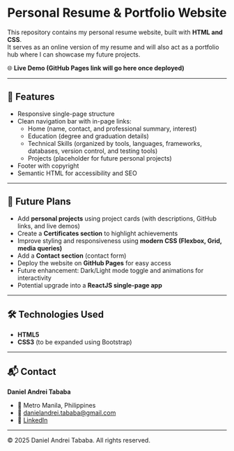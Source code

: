 # Personal Resume & Portfolio Website

This repository contains my personal resume website, built with **HTML and CSS**.  
It serves as an online version of my resume and will also act as a portfolio hub where I can showcase my future projects.

🌐 **Live Demo (GitHub Pages link will go here once deployed)**

---

## 📌 Features
- Responsive single-page structure
- Clean navigation bar with in-page links:
  - Home (name, contact, and professional summary, interest)
  - Education (degree and graduation details)
  - Technical Skills (organized by tools, languages, frameworks, databases, version control, and testing tools)
  - Projects (placeholder for future personal projects)
- Footer with copyright
- Semantic HTML for accessibility and SEO

---

## 🚀 Future Plans
- Add **personal projects** using project cards (with descriptions, GitHub links, and live demos)
- Create a **Certificates section** to highlight achievements
- Improve styling and responsiveness using **modern CSS (Flexbox, Grid, media queries)**
- Add a **Contact section** (contact form)
- Deploy the website on **GitHub Pages** for easy access
- Future enhancement: Dark/Light mode toggle and animations for interactivity
- Potential upgrade into a **ReactJS single-page app**

---

## 🛠️ Technologies Used
- **HTML5**  
- **CSS3** (to be expanded using Bootstrap)  

---

## 📬 Contact
**Daniel Andrei Tababa**  
- 📍 Metro Manila, Philippines  
- 📧 [danielandrei.tababa@gmail.com](mailto:danielandrei.tababa@gmail.com)  
- 🔗 [LinkedIn](https://www.linkedin.com/in/daniel-andrei-tababa)  

---
© 2025 Daniel Andrei Tababa. All rights reserved.
